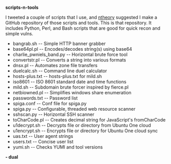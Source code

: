 **scripts-n-tools**

I tweeted a couple of scripts that I use, and [ntheory](https://github.com/ntheory) suggested I make a
GitHub repository of those scripts and tools. This is that repository. It includes
Python, Perl, and Bash scripts that are good for quick recon and simple vulns.

- bangrab.sh -- Simple HTTP banner grabber
- base64pl.pl -- Encodes/decodes string(s) using base64
- charlie_pwniels_band.py -- Horizontal brute force tool
- convertstr.pl -- Converts a string into various formats
- dnsx.pl -- Automates zone file transfers
- duelcalc.sh -- Command line duel calculator
- hosts-plus.txt -- hosts-plus.txt for mild.sh
- iso8601 -- ISO 8601 standard date and time functions
- mild.sh -- Subdomain brute forcer inspired by fierce.pl
- netbiowned.pl -- Simplifies windows share enumeration
- passwords.txt -- Password list
- spiga.conf -- Conf file for spiga.py
- spiga.py -- Configurable, threaded web resource scanner
- sshscan.py -- Horizontal SSH scanner
- toCharCode.pl -- Creates decimal string for JavaScript's fromCharCode
- u1decrypt.sh -- Decrypts file or directory from Ubuntu One cloud
- u1encrypt.sh -- Encrypts file or directory for Ubuntu One cloud sync
- uas.txt -- User agent strings
- users.txt -- Concise user list
- yumi.sh -- Checks YUMI and tool versions

**- dual**
